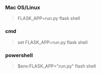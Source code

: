### Mac OS/Linux
> FLASK_APP=run.py flask shell

### cmd
> set FLASK_APP=run.py
> flask shell

### powershell
> $env:FLASK_APP="run.py"
> flash shell
